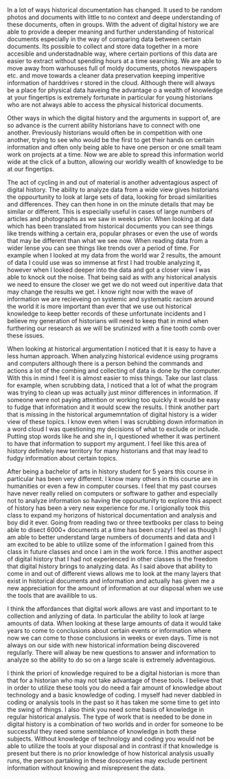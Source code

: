 In a lot of ways historical documentation has changed. It used to be random photos and documents with little to no context and deepe understanding of these documents, often in groups. With the advent of digital history we are able to provide a deeper meaning and further understanding of historical documents especially in the way of comparing data between certain documents. Its possible to collect and store data together in a more accesible and understadnable way, where certain portions of this data are easier to extract without spending hours at a time searching. We are able to move away from warhouses full of moldy documents, photos newspapers etc. and move towards a cleaner data preservation keeping imperitive information of harddrives r stored in the cloud. Although there will always be a place for physical data haveing the advantage o a wealth of knowledge at your fingertips is extremely fortunate in particular for young historians who are not always able to access the physical historical documents.

Other ways in which the digital history and the arguments in support of, are so advance is the current ability historians have to connect with one another. Previously historians would often be in competition with one another, trying to see who would be the first to get their hands on certain information and often only being able to have one person or one small team work on projects at a time. Now we are able to spread this information world wide at the click of a button, allowing our worldly wealth of knowledge to be at our fingertips. 

The act of cycling in and out of material is another adventagious aspect of digital history. The ability to analyze data from a wide view gives historians the oppourtunity to look at large sets of data, looking for broad similarities and differences. They can then hone in on the minute details that may be similar or different. This is especially useful in cases of large numbers of articles and photographs as we saw in weeks prior. When looking at data which has been translated from historical documents you can see things like trends withing a certain era, popular phrases or even the use of words that may be different than what we see now. When reading data from a wider lense you can see things like trends over a period of time. For example when I looked at my data from the world war 2 results, the amount of data I could use was so immense at first I had trouble analyzing it, however when I looked deeper into the data and got a closer view I was able to knock out the noise. That being said as with any historical analysis we need to ensure the closer we get we do not weed out inperitive data that may change the results we get. I know right now with the wave of information we are recieveing on systemic and systematic racism around the world it is more important than ever that we use out historical knowledge to keep better records of these unfortunate incidents and I believe my generation of historians will need to keep that in mind when furthering our research as we will be srutinized with a fine tooth comb over these issues. 

When looking at historical argumentation I noticed that it is easy to have a less human approach. When analyzing historical evidence using programs and computers although there is a person behind the commands and actions a lot of the combing and collecting of data is done by the computer. With this in mind I feel it is almost easier to miss things. Take our last class for example, when scrubbing data, I noticed that a lot of what the program was trying to clean up was actually just minor differences in information. If someone were not paying attention or working too quickly it would be easy to fudge that information and it would scew the results. I think another part that is missing in the historical argumemntation of digital history is a wider view of these topics. I know even when I was scrubbing down information in a word cloud I was questioning my decisions of what to exclude or include. Putting stop words like he and she in, I questioned whether it was pertinent to have that information to support my argument. I feel like this area of history definitely new territory for many historians and that may lead to fudgy information about certain topics. 

After being a bachelor of arts in history student for 5 years this course in particular has been very different. I know many others in this course are in humanities or even a few in computer courses. I feel that my past courses have never really relied on computers or software to gather and especially not to analyze information so having the oppourtunity to explore this aspect of history has been a very new experience for me. I origionally took this class to expand my horizons of historical documentation and analysis and boy did it ever. Going from reading two or three textbooks per class to being able to disect 6000+ documents at a time has been crazy! I feel as though I am able to better understand large numbers of documents and data and I am excited to be able to utilize some of the information I gained from this class in future classes and once I am in the work force. I this another aspect of digital history that I had not experienced in other classes is the freedom that digital history brings to analyzing data. As I said above that ability to come in and out of different views allows me to look at the many layers that exist in historical documents and information and actually has given me a new appreciation for the amount of information at our disposal when we use the tools that are availible to us.

I think the affordances that digital work allows are vast and important to te collection and anlyzing of data. In particular the ability to look at large amounts of data. When looking at these large amounts of data it would take years to come to conclusions about certain events or information where now we can come to those conclusions in weeks or even days. Time is not always on our side with new historical information being discovered regularly. There will alway be new questions to answer and information to analyze so the ability to do so on a large scale is extremely adventagious.

I think the priori of knowledge required to be a digital historian is more than that for a historian who may not take advantage of these tools. I believe that in order to utilize these tools you do need a fair amount of knowledge about technology and a basic knowledge of coding. I myself had never dabbled in coding or analysis tools in the past so it has taken me some time to get into the swing of things. I also think you need some basis of knowledge in regular historical analysis. The type of work that is needed to be done in digital history is a combination of two worlds and in order for someone to be successful they need some semblance of knowledge in both these subjects. Without knowledge of technology and coding you would not be able to utilize the tools at your disposal and in contrast if that knowledge is present but there is no prior knowledge of how historical analysis usually runs, the person partaking in these doscoveries may exclude pertinent information without knowing and misrepresent the data.
